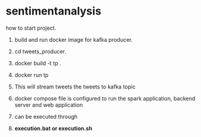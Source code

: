 # sentimentanalysis

how to start project.

1. build and run docker image for kafka producer.
2.  cd tweets_producer.
3.  docker build -t tp .
4.  docker run tp
5. This will stream tweets the tweets to kafka topic

6. docker compose file is configured to run the spark application, backend server and web application
7. can be executed through
1. **execution.bat or execution.sh**
